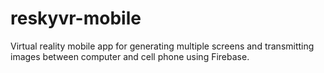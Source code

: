 # reskyvr-mobile
Virtual reality mobile app for generating multiple screens and transmitting images between computer and cell phone using Firebase.
